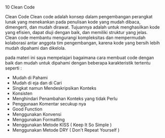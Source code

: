 10 Clean Code

Clean Code
Clean code adalah konsep dalam pengembangan perangkat lunak yang menekankan pada penulisan kode yang mudah dibaca, dimengerti, dan mudah dirawat. Tujuannya adalah untuk menghasilkan kode yang efisien, dapat diuji dengan baik, dan memiliki struktur yang jelas. Clean code membantu mengurangi kompleksitas dan mempermudah kolaborasi antar anggota tim pengembangan, karena kode yang bersih lebih mudah dipahami dan dikelola.

pada materi ini saya mempelajari bagaimana cara membuat code dengan baik dan mudah untuk dipahami dengan beberapa karakteristik tertentu seperti :

- Mudah di Pahami
- Mudah di eja dan di Cari
- Singkat namun Mendeskripsikan Konteks
- Konsisten
- Menghindari Penambahan Konteks yang tidak Perlu
- Penggunaan Komentar secukup nya
- Good Function
- Menggunakan Konvensi
- Menggunakan Formatting
- Menggunakan Metode KISS ( Keep It So Simple )
- Menggunakan Metode DRY ( Don't Repeat Yourself )
